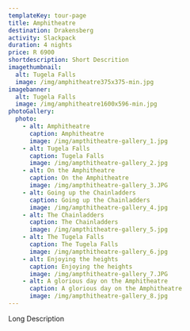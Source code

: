 ```yaml
---
templateKey: tour-page
title: Amphitheatre
destination: Drakensberg
activity: Slackpack
duration: 4 nights
price: R 6900
shortdescription: Short Descrition
imagethumbnail:
  alt: Tugela Falls
  image: /img/amphitheatre375x375-min.jpg
imagebanner:
  alt: Tugela Falls
  image: /img/amphitheatre1600x596-min.jpg
photoGallery:
  photo:
    - alt: Amphitheatre
      caption: Amphitheatre
      image: /img/ampthitheatre-gallery_1.jpg
    - alt: Tugela Falls
      caption: Tugela Falls
      image: /img/ampthitheatre-gallery_2.jpg
    - alt: On the Amphitheatre
      caption: On the Amphitheatre
      image: /img/ampthitheatre-gallery_3.JPG
    - alt: Going up the Chainladders
      caption: Going up the Chainladders
      image: /img/ampthitheatre-gallery_4.jpg
    - alt: The Chainladders
      caption: The Chainladders
      image: /img/ampthitheatre-gallery_5.jpg
    - alt: The Tugela Falls
      caption: The Tugela Falls
      image: /img/ampthitheatre-gallery_6.jpg
    - alt: Enjoying the heights
      caption: Enjoying the heights
      image: /img/ampthitheatre-gallery_7.JPG
    - alt: A glorious day on the Amphitheatre
      caption: A glorious day on the Amphitheatre
      image: /img/ampthitheatre-gallery_8.jpg
---
```

Long Description
